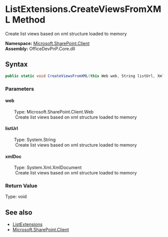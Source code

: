 # ListExtensions.CreateViewsFromXML Method  
 Create list views based on xml structure loaded to memory   

**Namespace:** [Microsoft.SharePoint.Client](Microsoft.SharePoint.Client.md)  
**Assembly:** OfficeDevPnP.Core.dll  
## Syntax
```C#
public static void CreateViewsFromXML(this Web web, String listUrl, XmlDocument xmlDoc)
```
### Parameters
#### web  
&emsp;&emsp;Type: Microsoft.SharePoint.Client.Web  
&emsp;&emsp; Create list views based on xml structure loaded to memory   

  

#### listUrl  
&emsp;&emsp;Type: System.String  
&emsp;&emsp; Create list views based on xml structure loaded to memory   

  

#### xmlDoc  
&emsp;&emsp;Type: System.Xml.XmlDocument  
&emsp;&emsp; Create list views based on xml structure loaded to memory   

  

### Return Value
Type: void  

## See also
- [ListExtensions](Microsoft.SharePoint.Client.ListExtensions.md) 
- [Microsoft.SharePoint.Client](Microsoft.SharePoint.Client.md) 
